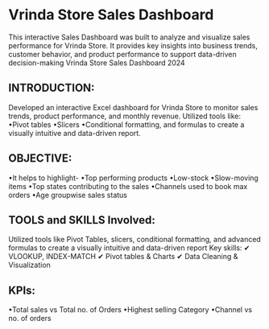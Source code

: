 # Vrinda Store Sales Dashboard
This interactive Sales Dashboard was built to analyze and visualize sales performance for Vrinda Store. It provides key insights into business trends, customer behavior, and product performance to support data-driven decision-making
Vrinda Store Sales Dashboard 2024 
 
## INTRODUCTION:
Developed an interactive Excel dashboard for Vrinda Store to monitor sales trends, product performance, and monthly revenue.
 Utilized tools like: 
•Pivot tables
•Slicers 
•Conditional formatting, and formulas to create a visually intuitive and data-driven report.

## OBJECTIVE:
•It helps to highlight-
•Top performing products
•Low-stock 
•Slow-moving items
•Top states contributing to the sales •Channels used to book max orders
•Age groupwise sales status

## TOOLS and SKILLS Involved:
 Utilized tools like Pivot Tables, slicers, conditional formatting, and advanced formulas to create a visually intuitive and data-driven report 
Key skills:
✔ VLOOKUP, INDEX-MATCH
✔ Pivot tables & Charts
✔ Data Cleaning & Visualization
## KPIs:
 •Total sales vs Total no. of Orders •Highest selling Category 
•Channel vs no. of orders
